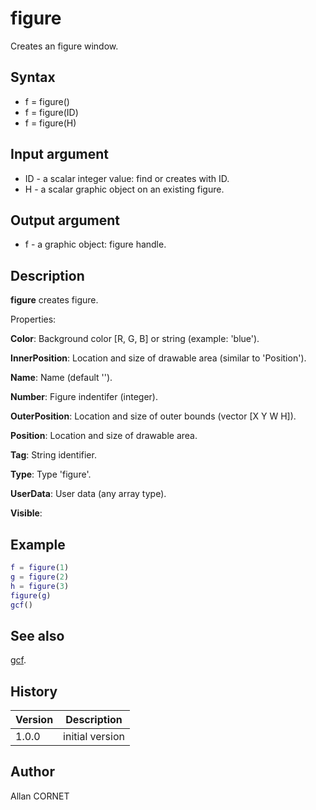 # figure

Creates an figure window.

## Syntax

- f = figure()
- f = figure(ID)
- f = figure(H)

## Input argument

- ID - a scalar integer value: find or creates with ID.
- H - a scalar graphic object on an existing figure.

## Output argument

- f - a graphic object: figure handle.

## Description

  <p><b>figure</b> creates figure.</p>
  <p>Properties:</p>
  <p><b>Color</b>:  Background color [R, G, B] or string (example: 'blue').</p>
  <p><b>InnerPosition</b>: Location and size of drawable area (similar to 'Position').</p>
  <p><b>Name</b>: Name (default '').</p>
  <p><b>Number</b>: Figure indentifer (integer).</p>
  <p><b>OuterPosition</b>: Location and size of outer bounds (vector [X Y W H]).</p>
  <p><b>Position</b>: Location and size of drawable area.</p>
  <p><b>Tag</b>: String identifier.</p>
  <p><b>Type</b>: Type 'figure'.</p>
  <p><b>UserData</b>: User data (any array type).</p>
  <p><b>Visible</b>: </p>

## Example

```matlab
f = figure(1)
g = figure(2)
h = figure(3)
figure(g)
gcf()
```

## See also

[gcf](gcf.html).

## History

| Version | Description     |
| ------- | --------------- |
| 1.0.0   | initial version |

## Author

Allan CORNET
